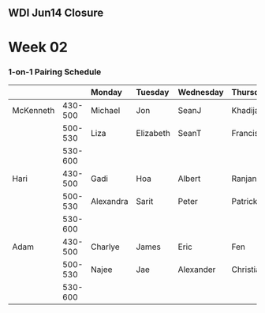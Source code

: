 ## WDI Jun14 Closure

# Week 02

### 1-on-1 Pairing Schedule

|        |     | Monday | Tuesday | Wednesday | Thursday | Friday |
|:---    |:--- |:---    |:---     |:---       |:---      |:---    |
| McKenneth | 430-500 | Michael | Jon | SeanJ | Khadijah | |
|| 500-530 | Liza | Elizabeth | SeanT | Francis | |
|| 530-600 ||||||
| Hari | 430-500 | Gadi | Hoa | Albert | Ranjan | |
|| 500-530 | Alexandra | Sarit | Peter | Patrick | |
|| 530-600 ||||||
| Adam | 430-500 | Charlye | James | Eric | Fen | |
|| 500-530 | Najee | Jae | Alexander | Christiana | |
|| 530-600 |||||||
